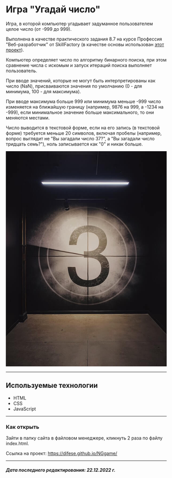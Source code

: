 # Игра "Угадай число"

Игра, в которой компьютер угадывает задуманное пользователем целое число (от -999 до 999).

Выполнена в качестве практического задания 8.7 на курсе Профессия "Веб-разработчик" от SkillFactory (в качестве основы использован [этот проект](https://github.com/SkillfactoryCoding/php/tree/master/bjs/08_if_else)).

Компьютер определяет число по алгоритму бинарного поиска, при этом сравнение числа с искомым и запуск итераций поиска выполняет пользователь.

При вводе значений, которые не могут быть интерпретированы как число (NaN), присваиваются значения по умолчанию (0 - для минимума, 100 - для максимума).

При вводе максимума больше 999 или минимума меньше -999 число изменяется на ближайшую границу (например, 9876 на 999, а -1234 на -999), если минимальное значение больше максимального, то они меняются местами.

Число выводится в текстовой форме, если на его запись (в текстовой форме) требуется меньше 20 символов, включая пробелы (например, вопрос выглядит не "Вы загадали число 37?", а "Вы загадали число тридцать семь?"), ноль записывается как "0" и никак больше.

[![number](./nggame1.jpg "Ссылка на проект")](https://difese.github.io/NGgame/)

***

## Используемые технологии

* HTML
* CSS
* JavaScript

***

### Как открыть

Зайти в папку сайта в файловом менеджере, кликнуть 2 раза по файлу index.html.

Ссылка на проект: <https://difese.github.io/NGgame/>

***

#### *Дата последнего редактирования: 22.12.2022 г.*
